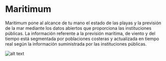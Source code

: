 # Maritimum

Maritimum pone al alcance de tu mano el estado de las playas y la previsión de la mar mediante los datos abiertos que proporciona las instituciones públicas. La información referente a la previsión marítima, de viento y del tiempo está segmentada por poblaciones costeras y actualizada en tiempo real según la información suministrada por las instituciones públicas.

![alt text](https://es.maritimum.info/img/Share.jpg)
